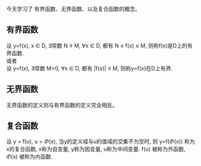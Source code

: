 今天学习了 有界函数、无界函数、以及复合函数的概念。

## 有界函数

设 y=f(x), x $\in$ D, $\exists$常数 N $\leq$ M, $\forall$x $\in$ D, 都有 N $\leq$ f(x) $\leq$ M, 则称f(x)是D上的有界函数.
<br/>
或者
<br/>
设 y=f(x), $\exists$常数 M>0, $\forall$x $\in$ D, 都有 |f(x)| $\leq$ M, 则称y=f(x)在D上有界.

## 无界函数
无界函数的定义则与有界函数的定义完全相反。

## 复合函数
设 y = f(u), u = $\Phi$(x), 当y的定义域与u的值域的交集不为空时, 则 y=f($\Phi$(x)) 称为x的复合函数, x称为自变量, y称为因变量, u称为中间变量. f(u) 被称为外函数, $\Phi$(x) 被称为内函数.
